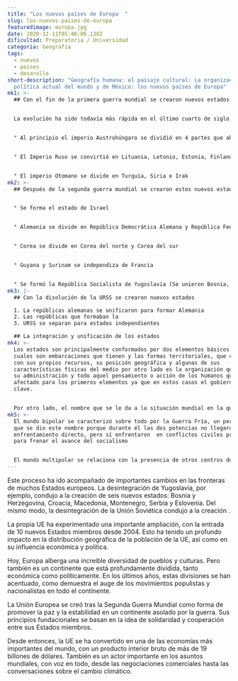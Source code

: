 ```yaml
---
title: "Los nuevos países de Europa  "
slug: los-nuevos-paises-de-europa
featuredimage: europa.jpg
date: 2020-12-11T05:46:06.138Z
dificultad: Preparatoria / Universidad
categoria: Geografía
tags:
  - nuevos
  - paises
  - desarollo
short-description: "Geografía humana: el paisaje cultural: La organización
  política actual del mundo y de México: los nuevos países de Europa"
mk1: >-
  ## Con el fin de la primera guerra mundial se crearon nuevos estados 


  La evolución ha sido todavía más rápida en el último cuarto de siglo, tras la desintegración de Yugoslavia y la Unión Soviética. En total, han sido 16 los nuevos estados aparecidos en Europa desde el 1990


  ° Al principio el imperio Austrohúngaro se dividió en 4 partes que ahora los conocemos como, Austria, Hungría, Checoslovaquia y parte de Yugoslavia


  ° El Imperio Ruso se convirtió en Lituania, Letonio, Estonia, Finlandia, Polonia y finalmente en la URSS 


  ° El imperio Otomano se divide en Turquía, Siria e Irak
mk2: >-
  ## Después de la segunda guerra mundial se crearon estos nuevos estados 


  ° Se forma el estado de Israel 


  ° Alemania se divide en República Democrática Alemana y República Federal Alemana 


  ° Corea se divide en Corea del norte y Corea del sur 


  ° Guyana y Surinam se independiza de Francia 


  ° Se formó la República Socialista de Yugoslavia (Se unieron Bosnia, Croacia, Eslovenia, Macedonia, Montenegro y Serbia)
mk3: |-
  ## Con la disolución de la URSS se crearon nuevos estados 

  1. La repúblicas alemanas se unificaron para formar Alemania 
  2. Las repúblicas que formaban la
  3. URSS se separan para estados independientes

  ## La integración y unificación de los estados
mk4: >-
  Los estados son principalmente conformados por dos elementos básicos los
  cuales son embarcaciones que tienen y las formas territoriales, que cuentan
  con sus propios recursos, su posición geográfica y algunas de sus
  características físicas del medio por otro lado es la organización que tiene,
  su administración y todo aquel pensamiento o acción de los humanos que es
  afectado para los primeros elementos ya que en estos casos el gobierno es
  clave. 


  Por otro lado, el nombre que se le da a la situación mundial en la que coexisten un mundo unipolar y otro multipolar es Sistema Mundo. El mundo unipolar se refiere al dominio que Estados Unidos de América  ejerce sobre los demás países del mundo en todos los aspectos; político, militar, económico y cultural.
mk5: >-
  El mundo bipolar se caracterizó sobre todo por la Guerra Fría, un periodo al
  que se dio este nombre porque durante él las dos potencias no llegaron al
  enfrentamiento directo, pero sí enfrentaron  en conflictos civiles promovidos
  para frenar el avance del socialismo


  El mundo multipolar se relaciona con la presencia de otros centros de poder a nivel regional, como Israel en Medio Oriente, Brasil en Sudamérica o Australia en Oceanía. En la actualidad, los países más desarrollados se identifican simplemente como el centro  y las naciones menos desarrolladas como la periferia.
---
```



Este proceso ha ido acompañado de importantes cambios en las fronteras de muchos Estados europeos. La desintegración de Yugoslavia, por ejemplo, condujo a la creación de seis nuevos estados: Bosnia y Herzegovina, Croacia, Macedonia, Montenegro, Serbia y Eslovenia. Del mismo modo, la desintegración de la Unión Soviética condujo a la creación .



La propia UE ha experimentado una importante ampliación, con la entrada de 10 nuevos Estados miembros desde 2004. Esto ha tenido un profundo impacto en la distribución geográfica de la población de la UE, así como en su influencia económica y política.



Hoy, Europa alberga una increíble diversidad de pueblos y culturas. Pero también es un continente que está profundamente dividida, tanto económica como políticamente. En los últimos años, estas divisiones se han acentuado, como demuestra el auge de los movimientos populistas y nacionalistas en todo el continente.



La Unión Europea se creó tras la Segunda Guerra Mundial como forma de promover la paz y la estabilidad en un continente asolado por la guerra. Sus principios fundacionales se basan en la idea de solidaridad y cooperación entre sus Estados miembros.



Desde entonces, la UE se ha convertido en una de las economías más importantes del mundo, con un producto interior bruto de más de 19 billones de dólares. También es un actor importante en los asuntos mundiales, con voz en todo, desde las negociaciones comerciales hasta las conversaciones sobre el cambio climático.